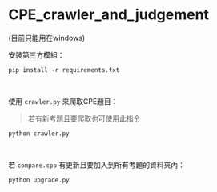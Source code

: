 # CPE_crawler_and_judgement


(目前只能用在windows)
<br/>

安裝第三方模組：
```
pip install -r requirements.txt
```
<br/>

使用 `crawler.py` 來爬取CPE題目：
> 若有新考題且要爬取也可使用此指令
```
python crawler.py
```
<br/>

若 `compare.cpp` 有更新且要加入到所有考題的資料夾內：
```
python upgrade.py
```
